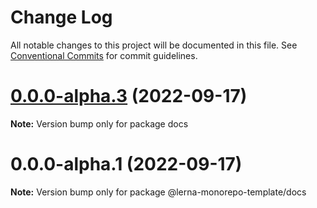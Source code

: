 # Change Log

All notable changes to this project will be documented in this file.
See [Conventional Commits](https://conventionalcommits.org) for commit guidelines.

# [0.0.0-alpha.3](https://github.com/watermarkjs/watermark/compare/v0.0.0-alpha.2...v0.0.0-alpha.3) (2022-09-17)

**Note:** Version bump only for package docs





# 0.0.0-alpha.1 (2022-09-17)

**Note:** Version bump only for package @lerna-monorepo-template/docs
